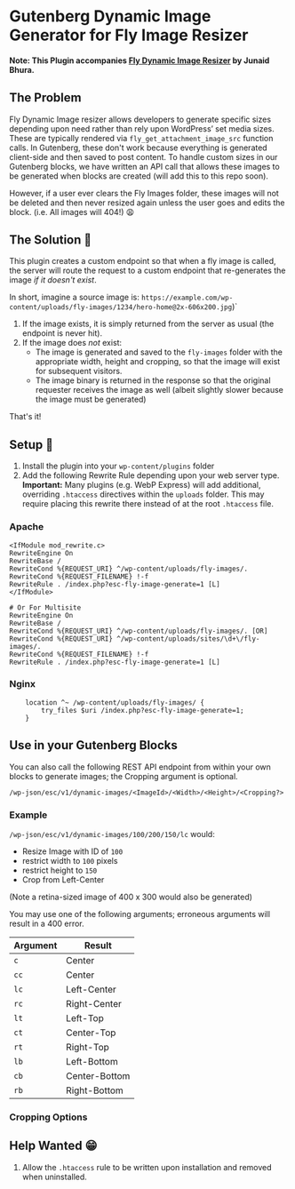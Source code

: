 Gutenberg Dynamic Image Generator for Fly Image Resizer
=======================================================

#### Note: This Plugin accompanies [Fly Dynamic Image Resizer](https://wordpress.org/plugins/fly-dynamic-image-resizer/) by Junaid Bhura.

## The Problem

Fly Dynamic Image resizer allows developers to generate specific sizes depending upon need rather than rely upon WordPress’ set media sizes. These are typically rendered via `fly_get_attachment_image_src` function calls. In Gutenberg, these don't work because everything is generated client-side and then saved to post content. To handle custom sizes in our Gutenberg blocks, we have written an API call that allows these images to be generated when blocks are created (will add this to this repo soon).

However, if a user ever clears the Fly Images folder, these images will not be deleted and then never resized again unless the user goes and edits the block. (i.e. All images will 404!) :weary:

## The Solution :raised_hands:

This plugin creates a custom endpoint so that when a fly image is called, the server will route the request to a custom endpoint that re-generates the image _if it doesn't exist_.

In short, imagine a source image is: `https://example.com/wp-content/uploads/fly-images/1234/hero-home@2x-606x200.jpg`)`

1. If the image exists, it is simply returned from the server as usual (the endpoint is never hit).
2. If the image does _not_ exist:
	- The image is generated and saved to the `fly-images` folder with the appropriate width, height and cropping, so that the image will exist for subsequent visitors.
	- The image binary is returned in the response so that the original requester receives the image as well (albeit slightly slower because the image must be generated)

That's it!

## Setup :hammer:

1. Install the plugin into your `wp-content/plugins` folder
2. Add the following Rewrite Rule depending upon your web server type. **Important:** Many plugins (e.g. WebP Express) will add additional, overriding `.htaccess` directives within the `uploads` folder. This may require placing this rewrite there instead of at the root `.htaccess` file.

### Apache

````
<IfModule mod_rewrite.c>
RewriteEngine On
RewriteBase /
RewriteCond %{REQUEST_URI} ^/wp-content/uploads/fly-images/.
RewriteCond %{REQUEST_FILENAME} !-f
RewriteRule . /index.php?esc-fly-image-generate=1 [L]
</IfModule>

# Or For Multisite
RewriteEngine On
RewriteBase /
RewriteCond %{REQUEST_URI} ^/wp-content/uploads/fly-images/. [OR]
RewriteCond %{REQUEST_URI} ^/wp-content/uploads/sites/\d+\/fly-images/.
RewriteCond %{REQUEST_FILENAME} !-f
RewriteRule . /index.php?esc-fly-image-generate=1 [L]
````
### Nginx

````
    location ^~ /wp-content/uploads/fly-images/ {
        try_files $uri /index.php?esc-fly-image-generate=1;
    }
````

## Use in your Gutenberg Blocks

You can also call the following REST API endpoint from within your own blocks to generate images; the Cropping argument is optional.

`/wp-json/esc/v1/dynamic-images/<ImageId>/<Width>/<Height>/<Cropping?>`

### Example

`/wp-json/esc/v1/dynamic-images/100/200/150/lc`  would:

* Resize Image with ID of `100`
* restrict width to `100` pixels
* restrict height to `150`
* Crop from Left-Center

(Note a retina-sized image of 400 x 300 would also be generated)

You may use one of the following arguments; erroneous arguments will result in a 400 error.

| Argument 	| Result  	|
|----		|---		|
|  `c`  		|  Center 		|
|  `cc`  		|  Center 		|
|  `lc`  		|  Left-Center 		|
|  `rc`  		|  Right-Center 		|
|  `lt` 		|  Left-Top 		|
|  `ct`  		|  Center-Top 		|
|  `rt`  		|  Right-Top 		|
|  `lb`  		|  Left-Bottom	|
|  `cb`  		|  Center-Bottom	|
|  `rb`  		|  Right-Bottom	|

### Cropping Options

## Help Wanted :grin:

1. Allow the `.htaccess` rule to be written upon installation and removed when uninstalled.
